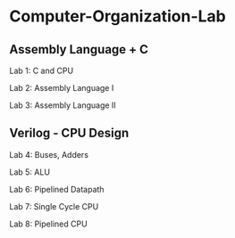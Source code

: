 # Computer-Organization-Lab

## Assembly Language + C

Lab 1: C and CPU

Lab 2: Assembly Language I

Lab 3: Assembly Language II

## Verilog - CPU Design

Lab 4: Buses, Adders

Lab 5: ALU

Lab 6: Pipelined Datapath

Lab 7: Single Cycle CPU

Lab 8: Pipelined CPU
